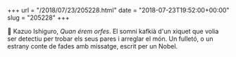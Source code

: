 +++
url = "/2018/07/23/205228.html"
date = "2018-07-23T19:52:00+00:00"
slug = "205228"
+++

📖 Kazuo Ishiguro, *Quan érem orfes*. El somni kafkià d'un xiquet que volia ser detectiu per trobar els seus pares i arreglar el món. Un fulletó, o un estrany conte de fades amb missatge, escrit per un Nobel.

